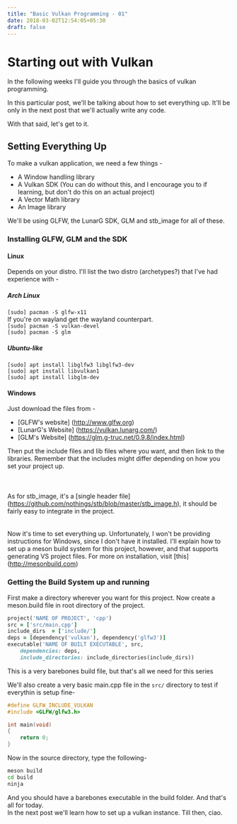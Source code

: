 ```yaml
---
title: "Basic Vulkan Programming - 01"
date: 2018-03-02T12:54:05+05:30
draft: false
---
```

# Starting out with Vulkan  


In the following weeks I'll guide you through the basics of vulkan programming.  
  
  
In this particular post, we'll be talking about how to set everything up. It'll be only in the next post that we'll actually write any code.

With that said, let's get to it.

## Setting Everything Up

To make a vulkan application, we need a few things -  

* A Window handling library
* A Vulkan SDK (You can do without this, and I encourage you to if learning, but don't do this on an actual project)
* A Vector Math library
* An Image library

We'll be using GLFW, the LunarG SDK, GLM and stb_image for all of these.

### Installing GLFW, GLM and the SDK
#### Linux
Depends on your distro. I'll list the two distro (archetypes?) that I've had experience with -
##### Arch Linux
`[sudo] pacman -S glfw-x11`  
If you're on wayland get the wayland counterpart.  
`[sudo] pacman -S vulkan-devel`  
`[sudo] pacman -S glm`  

##### Ubuntu-like
`[sudo] apt install libglfw3 libglfw3-dev`  
`[sudo] apt install libvulkan1`  
`[sudo] apt install libglm-dev`  
#### Windows
Just download the files from -

* [GLFW's website] (http://www.glfw.org)
* [LunarG's Website] (https://vulkan.lunarg.com/)
* [GLM's Website] (https://glm.g-truc.net/0.9.8/index.html)  


Then put the include files and lib files where you want,
and then link to the libraries. Remember that the includes might differ depending on how you set your project up.  
<br>
<br>
<br>
As for stb_image, it's a [single header file] (https://github.com/nothings/stb/blob/master/stb_image.h), it should be fairly easy
to integrate in the project.
<br>
<br>
<br>
Now it's time to set everything up. Unfortunately, I won't be providing instructions for Windows, since I don't have it installed.
I'll explain how to set up a meson build system for this project, however, and that supports generating VS project files. For more on installation, visit [this] (http://mesonbuild.com)
### Getting the Build System up and running
First make a directory wherever you want for this project.
Now create a meson.build file in root directory of the project.  

```ruby
project('NAME OF PROJECT', 'cpp')
src = ['src/main.cpp']
include_dirs  = ['include/']
deps = [dependency('vulkan'), dependency('glfw3')]
executable('NAME OF BUILT EXECUTABLE', src,
	dependencies: deps, 
	include_directories: include_directories(include_dirs))
```

This is a very barebones build file, but that's all we need for this series

We'll also create a very basic main.cpp file in the `src/` directory to test if everythin is setup fine-  
```cpp
#define GLFW_INCLUDE_VULKAN
#include <GLFW/glfw3.h>

int main(void)
{
	return 0;
}
```
Now in the source directory, type the following-  
```sh
meson build
cd build
ninja
```

And you should have a barebones executable in the build folder. And that's all for today.  
In the next post we'll learn how to set up a vulkan instance. Till then, ciao.
